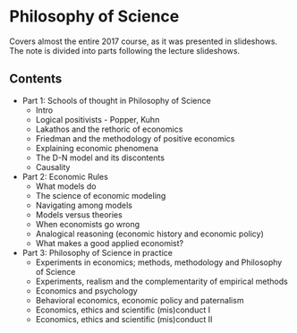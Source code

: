 
# Philosophy of Science

Covers almost the entire 2017 course, as it was presented in slideshows. The note is divided into parts following the lecture slideshows.

## Contents

* Part 1: Schools of thought in Philosophy of Science
    * Intro
    * Logical positivists - Popper, Kuhn
    * Lakathos and the rethoric of economics
    * Friedman and the methodology of positive economics
    * Explaining economic phenomena
    * The D-N model and its discontents
    * Causality
* Part 2: Economic Rules
    * What models do
    * The science of economic modeling
    * Navigating among models
    * Models versus theories
    * When economists go wrong
    * Analogical reasoning (economic history and economic policy)
    * What makes a good applied economist?
* Part 3: Philosophy of Science in practice
    * Experiments in economics; methods, methodology and Philosophy of Science
    * Experiments, realism and the complementarity of empirical methods
    * Economics and psychology
    * Behavioral economics, economic policy and paternalism
    * Economics, ethics and scientific (mis)conduct I
    * Economics, ethics and scientific (mis)conduct II  
